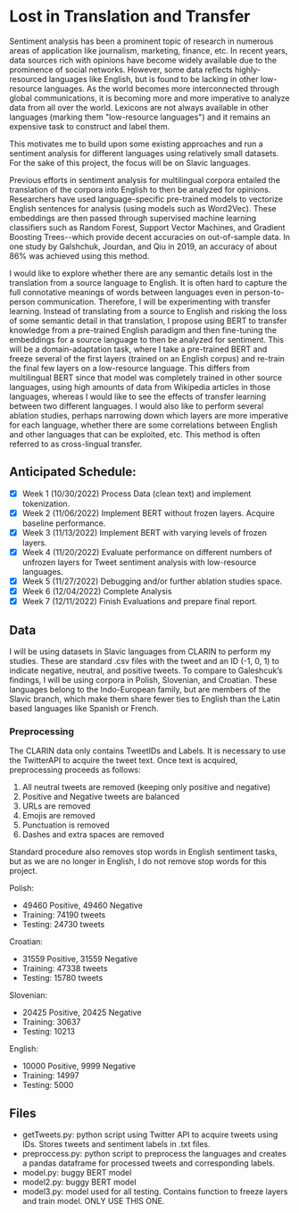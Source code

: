 # Lost in Translation and Transfer

Sentiment analysis has been a prominent topic of research in numerous areas of application like journalism, marketing, finance, etc. In recent years, data sources rich with opinions have become widely available due to the prominence of social networks. However, some data reflects highly-resourced languages like English, but is found to be lacking in other low-resource languages. As the world becomes more interconnected through global communications, it is becoming more and more imperative to analyze data from all over the world. Lexicons are not always available in other languages (marking them "low-resource languages") and it remains an expensive task to construct and label them. 

This motivates me to build upon some existing approaches and run a sentiment analysis for different languages using relatively small datasets. For the sake of this project, the focus will be on Slavic languages.

Previous efforts in sentiment analysis for multilingual corpora entailed the translation of the corpora into English to then be analyzed for opinions. Researchers have used language-specific pre-trained models to vectorize English sentences for analysis (using models such as Word2Vec). These embeddings are then passed through supervised machine learning classifiers such as Random Forest, Support Vector Machines, and Gradient Boosting Trees--which provide decent accuracies on out-of-sample data.  In one study by Galshchuk, Jourdan, and Qiu in 2019, an accuracy of about 86\% was achieved using this method. 

I would like to explore whether there are any semantic details lost in the translation from a source language to English. It is often hard to capture the full connotative meanings of words between languages even in person-to-person communication. Therefore, I will be experimenting with transfer learning. Instead of translating from a source to English and risking the loss of some semantic detail in that translation, I propose using BERT to transfer knowledge from a pre-trained English paradigm and then fine-tuning the embeddings for a source language to then be analyzed for sentiment. This will be a domain-adaptation task, where I take a pre-trained BERT and freeze several of the first layers (trained on an English corpus) and re-train the final few layers on a low-resource language. This differs from multilingual BERT since that model was completely trained in other source languages, using high amounts of data from Wikipedia articles in those languages, whereas I would like to see the effects of transfer learning between two different languages. I would also like to perform several ablation studies, perhaps narrowing down which layers are more imperative for each language, whether there are some correlations between English and other languages that can be exploited, etc. This method is often referred to as cross-lingual transfer.


## Anticipated Schedule:
- [x] Week 1 (10/30/2022) Process Data (clean text) and implement tokenization.
- [x] Week 2 (11/06/2022) Implement BERT without frozen layers. Acquire baseline performance.
- [x] Week 3 (11/13/2022) Implement BERT with varying levels of frozen layers.
- [x] Week 4 (11/20/2022) Evaluate performance on different numbers of unfrozen layers for Tweet
sentiment analysis with low-resource languages.
- [x] Week 5 (11/27/2022) Debugging and/or further ablation studies space.
- [x] Week 6 (12/04/2022) Complete Analysis
- [x] Week 7 (12/11/2022) Finish Evaluations and prepare final report.

## Data

I will be using datasets in Slavic languages from CLARIN to perform my studies. These are standard
.csv files with the tweet and an ID (-1, 0, 1) to indicate negative, neutral, and positive tweets. To
compare to Galeshcuk’s findings, I will be using corpora in Polish, Slovenian, and Croatian. These
languages belong to the Indo-European family, but are members of the Slavic branch, which make
them share fewer ties to English than the Latin based languages like Spanish or French.

### Preprocessing

The CLARIN data only contains TweetIDs and Labels. It is necessary to use the TwitterAPI to acquire the tweet text. Once text is acquired, preprocessing proceeds as follows:

1. All neutral tweets are removed (keeping only positive and negative)
2. Positive and Negative tweets are balanced
3. URLs are removed
4. Emojis are removed
5. Punctuation is removed
6. Dashes and extra spaces are removed

Standard procedure also removes stop words in English sentiment tasks, but as we are no longer in English, I do not remove stop words for this project.

Polish:

* 49460 Positive, 49460 Negative
* Training: 74190 tweets
* Testing: 24730 tweets

Croatian: 

* 31559 Positive, 31559 Negative
* Training: 47338 tweets
* Testing: 15780 tweets

Slovenian: 

* 20425 Positive, 20425 Negative
* Training: 30637
* Testing: 10213

English:
* 10000 Positive, 9999 Negative
* Training: 14997
* Testing: 5000

## Files

* getTweets.py: python script using Twitter API to acquire tweets using IDs. Stores tweets and sentiment labels in .txt files.
* preproccess.py: python script to preprocess the languages and creates a pandas dataframe for processed tweets and corresponding labels.
* model.py: buggy BERT model
* model2.py: buggy BERT model
* model3.py: model used for all testing. Contains function to freeze layers and train model. ONLY USE THIS ONE.
